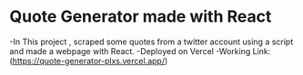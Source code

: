 # Quote Generator made with React

-In This project , scraped some quotes from a twitter account using a script and made a webpage with React.
-Deployed on Vercel
-Working Link:(https://quote-generator-plxs.vercel.app/)  
